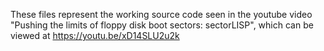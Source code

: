 These files represent the working source code seen in the youtube video "Pushing the limits of floppy disk boot sectors: sectorLISP", which can be viewed at https://youtu.be/xD14SLU2u2k
